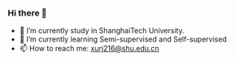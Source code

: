 ### Hi there 👋

<!--
**RikkiXu/RikkiXu** is a ✨ _special_ ✨ repository because its `README.md` (this file) appears on your GitHub profile.
Here are some ideas to get you started:
-->

- 🔭 I’m currently study in ShanghaiTech University.
- 🌱 I’m currently learning Semi-supervised and Self-supervised
- 📫 How to reach me: xurj216@shu.edu.cn

<!--
- 👯 I’m looking to collaborate on ...
- 🤔 I’m looking for help with ...
- 💬 Ask me about ...
- 😄 Pronouns: ...
- ⚡ Fun fact: ...
-->
